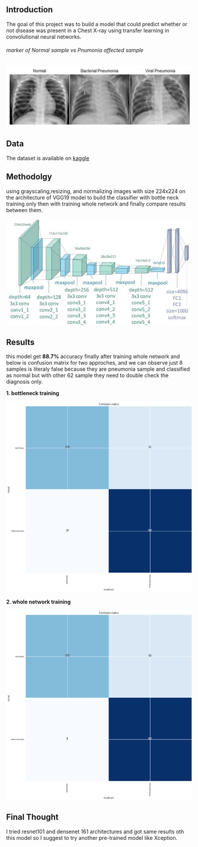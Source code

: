 ## Introduction
The goal of this project was to build a model that could predict whether or not disease was present in a Chest X-ray using transfer learning in convolutional neural networks.

###### marker of Normal sample vs Pnumonia affected sample
<img src="imgs/marker.png"/>

## Data
The dataset is available on [kaggle](https://www.kaggle.com/nih-chest-xrays/data)

## Methodolgy
using grayscaling,resizing, and normalizing images with size 224x224 on the architecture of VGG19 model to build the classifier with bottle neck training only then with training whole network and finally compare results between them.


<img src="imgs/vgg19arch.jpg" />

## Results
this model get **88.7%** accuracy finally after training whole network and below is confusion matrix for two approches,
and we can observe just 8 samples is literaly false because they are pneumonia sample and classified as normal but with other 62 sample they need to double check the diagnosis only. 


**1. bottleneck training**

<img src="imgs/bottleneck.png"/>


**2. whole network training**

<img src="imgs/wholenetwork.png"/>

## Final Thought
I tried resnet101 and densenet 161 architectures and got same results oth this model so I suggest to try another pre-trained model like Xception.





































